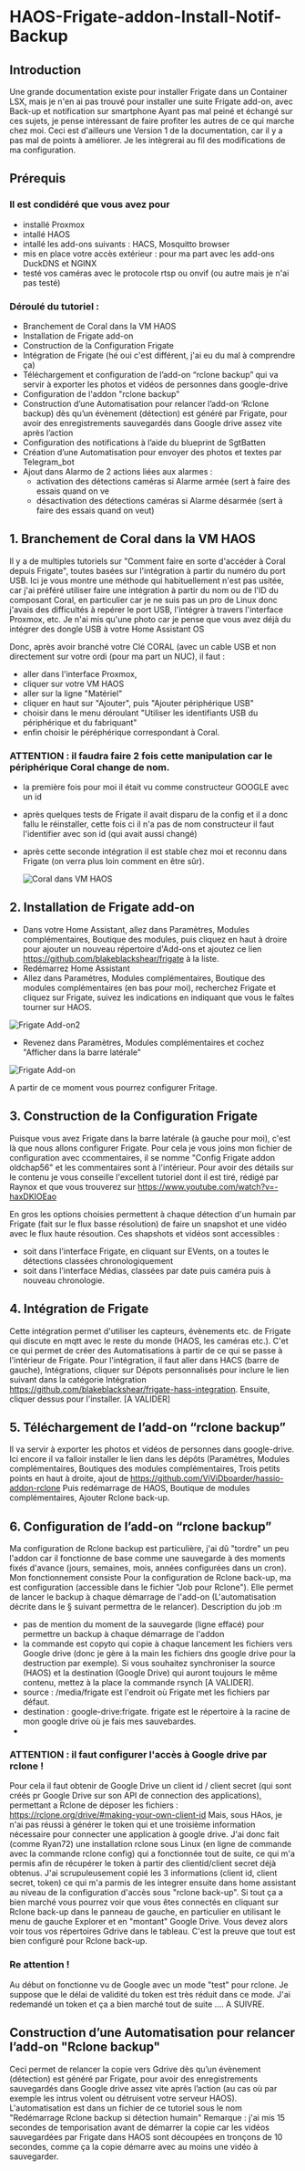 # HAOS-Frigate-addon-Install-Notif-Backup
## Introduction
Une grande documentation existe pour installer Frigate dans un Container LSX, mais je n'en ai pas trouvé pour installer une suite Frigate add-on, avec Back-up et notification sur smartphone
Ayant pas mal peiné et échangé sur ces sujets, je pense intéressant de faire  profiter les autres de ce qui marche chez moi. 
Ceci est d'ailleurs une Version 1 de la documentation, car il y a pas mal de points à améliorer. Je les intègrerai au fil des modifications de ma configuration.
## Prérequis
### Il est condidéré que vous avez pour 
- installé Proxmox
- intallé HAOS
- intallé les add-ons suivants : HACS, Mosquitto browser
- mis en place votre accès extérieur : pour ma part avec les add-ons DuckDNS et NGINX  
- testé vos caméras avec le protocole rtsp ou onvif (ou autre mais je n'ai pas testé)
### Déroulé du tutoriel :
- Branchement de Coral dans la VM HAOS
- Installation de Frigate add-on
- Construction de la Configuration Frigate
- Intégration de Frigate (hé oui c'est différent, j'ai eu du mal à comprendre ça)
- Téléchargement et configuration de l’add-on “rclone backup” qui va servir à exporter les photos et vidéos de personnes dans google-drive
- Configuration de l'addon "rclone backup"
- Construction d’une Automatisation pour relancer l’add-on ‘Rclone backup) dès qu’un évènement (détection) est généré par Frigate, pour avoir des enregistrements sauvegardés dans Google drive assez vite après l’action
- Configuration des notifications à l’aide du blueprint de SgtBatten
- Création d’une Automatisation pour envoyer des photos et textes par Telegram_bot
- Ajout dans Alarmo de 2 actions liées aux alarmes : 
  - activation des détections caméras si Alarme armée (sert à faire des essais quand on ve
  - désactivation des détections caméras si Alarme désarmée (sert à faire des essais quand on veut)
## 1. Branchement de Coral dans la VM HAOS
Il y a de multiples tutoriels sur "Comment faire en sorte d'accéder à Coral depuis Frigate", toutes basées sur l'intégration à partir du numéro du port USB.
Ici je vous montre une méthode qui habituellement n'est pas usitée, car j'ai préféré utiliser faire une intégration à partir du nom ou de l'ID du composant Coral, en particulier car je ne suis pas un pro de Linux donc j'avais des difficultés à repérer le port USB, l'intégrer à travers l'interface Proxmox, etc.
Je n'ai  mis qu'une photo car je pense que vous avez déjà du intégrer des dongle USB à votre Home Assistant OS

Donc, après avoir branché votre Clé CORAL (avec un cable USB et non directement sur votre ordi (pour ma part un NUC), il faut :
- aller dans l'interface Proxmox,
- cliquer sur votre VM HAOS
- aller sur la ligne "Matériel"
- cliquer en haut sur "Ajouter", puis "Ajouter périphérique USB"
- choisir dans le menu déroulant "Utiliser les identifiants USB du périphérique et du fabriquant"
- enfin choisir le péréphérique correspondant à Coral.
### ATTENTION : il faudra faire 2 fois cette manipulation car le périphérique Coral change de nom.
- la première fois pour moi il était vu comme constructeur GOOGLE avec un id
- après quelques tests de Frigate il avait disparu de la config et il a donc fallu le réinstaller, cette fois ci il n'a pas de nom constructeur il faut l'identifier avec son id (qui avait aussi changé)
- après cette seconde intégration il est stable chez moi et reconnu dans Frigate (on verra plus loin comment en être sûr).

    ![Coral dans VM HAOS](https://github.com/oldchap56/HAOS-FrigateAddon-Coral-Install-Notif-Backup/assets/153823477/219aca98-1129-495c-9c5b-67719a8e3805)

## 2. Installation de Frigate add-on

- Dans votre Home Assistant, allez dans Paramètres, Modules complémentaires, Boutique des modules, puis cliquez en haut à droire pour ajouter un nouveau répertoire d'Add-ons et ajoutez ce lien https://github.com/blakeblackshear/frigate à la liste.
- Redémarrez Home Assistant
- Allez dans Paramétres, Modules complémentaires, Boutique des modules complémentaires (en bas pour moi), recherchez Frigate et cliquez sur Frigate, suivez les indications en indiquant que vous le faîtes tourner sur HAOS.

![Frigate Add-on2](https://github.com/oldchap56/HAOS-FrigateAddon-Coral-Install-Notif-Backup/assets/153823477/44193782-d06a-4637-b30c-4f1a011119df)


- Revenez dans Paramètres, Modules complémentaires et cochez "Afficher dans la barre latérale"
  
 ![Frigate Add-on](https://github.com/oldchap56/HAOS-FrigateAddon-Coral-Install-Notif-Backup/assets/153823477/1ea7e5a3-8082-4348-9e0e-3d1826be2c57)

A partir de ce moment vous pourrez configurer Fritage.

## 3. Construction de la Configuration Frigate
Puisque vous avez Frigate dans la barre latérale (à gauche pour moi), c'est là que nous allons configurer Frigate.
Pour cela je vous joins mon fichier de configuration avec ccommentaires, il se  nomme "Config Frigate addon oldchap56" et les commentaires sont à l'intérieur. Pour avoir des détails sur le contenu je vous conseille l'excellent tutoriel dont il est tiré, rédigé par Raynox et que vous trouverez sur https://www.youtube.com/watch?v=-haxDKIOEao

En gros les options choisies permettent à chaque détection d'un humain par Frigate (fait sur le flux basse résolution) de faire un snapshot et une vidéo avec le flux haute résoution. 
Ces shapshots et vidéos sont accessibles :
- soit dans l'interface Frigate, en cliquant sur EVents, on a toutes le détections classées chronologiquement
- soit dans l'interface Médias, classées par date puis caméra puis à nouveau chronologie.
  
## 4. Intégration de Frigate
Cette intégration permet d'utiliser les capteurs, évènements etc. de Frigate qui discute en mqtt avec le reste du monde (HAOS, les caméras etc.). C'et ce qui permet de créer des Automatisations à partir de ce qui se passe à l'intérieur de Frigate.
Pour l'intégration, il faut aller dans HACS (barre de gauche), Intégrations, cliquer sur Dépots personnalisés pour inclure le lien suivant dans la catégorie Intégration
https://github.com/blakeblackshear/frigate-hass-integration.
Ensuite, cliquer dessus pour l'installer. [A VALIDER]

## 5. Téléchargement de l’add-on “rclone backup” 
Il va servir à exporter les photos et vidéos de personnes dans google-drive.
Ici encore il va falloir installer le lien dans les dépôts (Paramètres, Modules complémentaires, Boutiques des modules complémentaires, Trois petits  points en haut à droite, ajout de 
https://github.com/ViViDboarder/hassio-addon-rclone
Puis redémarrage de HAOS, Boutique de modules complémentaires, Ajouter Rclone back-up.

## 6. Configuration de l’add-on “rclone backup” 
Ma configuration de Rclone backup est particulière, j'ai dû "tordre" un peu l'addon car il fonctionne de base comme une sauvegarde à des moments fixés d'avance (jours, semaines, mois, années configurées dans un cron). 
Mon fonctionnement consiste 
Pour la configuration de Rclone back-up, ma est configuration (accessible dans le fichier "Job pour Rclone"). Elle permet de lancer le backup à chaque démarrage de l'add-on (L'automatisation décrite dans le § suivant permettra de le relancer).
Description du job :m
- pas de mention du moment de la sauvegarde (ligne effacé) pour permettre un backup à chaque démarrage de l'addon
- la commande est copyto qui copie à chaque lancement les fichiers vers Google drive (donc je gère à la main les fichiers dns google drive pour la destruction par exemple). Si vous souhaitez synchroniser la source (HAOS) et la destination (Google Drive) qui auront toujours le même contenu, mettez à la place la commande rsynch [A VALIDER].
- source : /media/frigate est l'endroit où Frigate met les fichiers par défaut.
- destination : google-drive:frigate. frigate est le répertoire à la racine de mon google drive où je fais mes sauvebardes.
- 
### ATTENTION : il faut configurer l'accès à Google drive par rclone ! 
Pour cela il faut obtenir de Google Drive un client id / client secret (qui sont créés pr Google Drive sur son API de connection des applications), permettant a Rclone de déposer les fichiers : https://rclone.org/drive/#making-your-own-client-id
Mais, sous HAos, je n'ai pas réussi à générer le token  qui et une troisième information nécessaire pour connecter une application à google drive.
J'ai donc fait (comme Ryan72) une installation rclone sous Linux (en ligne de commande avec la commande rclone config) qui a fonctionnée tout de suite, ce qui m'a permis  afin de récupérer le token à partir des clientid/client secret déjà obtenus.
J'ai scrupuleusement copié les 3 informations (client id, client secret, token) ce qui m'a parmis de les integrer ensuite dans home assistant au niveau de la configuration d'accès sous "rclone back-up".
Si tout ça a bien marché vous pourrez voir que vous êtes connectés en cliquant sur Rclone back-up dans le panneau de gauche, en particulier en utilisant le menu de gauche Explorer et en "montant" Google Drive. Vous devez alors voir tous vos répertoires Gdrive dans le tableau. C'est la preuve que tout est bien configuré pour Rclone back-up.
### Re attention !
Au début on fonctionne vu de Google avec un mode "test" pour rclone. Je suppose que le délai de validité du token est très réduit dans ce mode. J'ai redemandé un token et ça a bien marché tout de suite .... A SUIVRE.

## Construction d’une Automatisation pour relancer l’add-on "Rclone backup"
Ceci permet de relancer la copie vers Gdrive dès qu’un évènement (détection) est généré par Frigate, pour avoir des enregistrements sauvegardés dans Google drive assez vite après l’action (au cas où par exemple les intrus volent ou détruisent votre serveur HAOS).
L'automatisation est dans un fichier de ce tutoriel sous le nom "Redémarrage Rclone backup si détection humain"
Remarque :  j'ai mis 15 secondes de temporisation avant de démarrer la copie car les vidéos sauvegardées par Frigate dans HAOS sont découpées en tronçons de 10 secondes, comme ça la copie démarre avec au moins une vidéo à sauvegarder.
